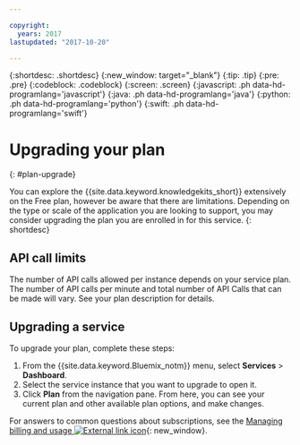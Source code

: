 ```yaml
---

copyright:
  years: 2017
lastupdated: "2017-10-20"

---
```


{:shortdesc: .shortdesc}
{:new_window: target="_blank"}
{:tip: .tip}
{:pre: .pre}
{:codeblock: .codeblock}
{:screen: .screen}
{:javascript: .ph data-hd-programlang='javascript'}
{:java: .ph data-hd-programlang='java'}
{:python: .ph data-hd-programlang='python'}
{:swift: .ph data-hd-programlang='swift'}

# Upgrading your plan
{: #plan-upgrade}

You can explore the {{site.data.keyword.knowledgekits_short}} extensively on the Free plan, however be aware that there are limitations. Depending on the type or scale of the application you are looking to support, you may consider upgrading the plan you are enrolled in for this service.
{: shortdesc}

## API call limits

The number of API calls allowed per instance depends on your service plan. The number of API calls per minute and total number of API Calls that can be made will vary. See your plan description for details.

## Upgrading a service

To upgrade your plan, complete these steps:

1.  From the {{site.data.keyword.Bluemix_notm}} menu, select **Services** > **Dashboard**.
1.  Select the service instance that you want to upgrade to open it.
1.  Click **Plan** from the navigation pane.
   From here, you can see your current plan and other available plan options, and make changes.

For answers to common questions about subscriptions, see the [Managing billing and usage ![External link icon](../../icons/launch-glyph.svg "External link icon")](https://console.bluemix.net/docs/pricing/index.html){: new_window}.
